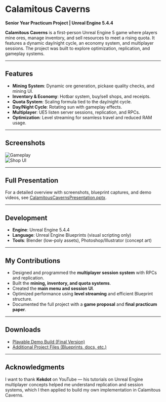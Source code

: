 # Calamitous Caverns

**Senior Year Practicum Project | Unreal Engine 5.4.4**

**Calamitous Caverns** is a first-person Unreal Engine 5 game where players mine ores, manage inventory, and sell resources to meet a rising quota. It features a dynamic day/night cycle, an economy system, and multiplayer sessions. The project was built to explore optimization, replication, and gameplay systems.

---

## Features
- **Mining System**: Dynamic ore generation, pickaxe quality checks, and mining UI.  
- **Inventory & Economy**: Hotbar system, buy/sell shops, and receipts.  
- **Quota System**: Scaling formula tied to the day/night cycle.  
- **Day/Night Cycle**: Rotating sun with gameplay effects.  
- **Multiplayer**: UE5 listen server sessions, replication, and RPCs.  
- **Optimization**: Level streaming for seamless travel and reduced RAM usage.  

---

## Screenshots 
![Gameplay](media/gameplay.png)  
![Shop UI](media/shop.png)    

---

## Full Presentation
For a detailed overview with screenshots, blueprint captures, and demo videos, see [CalamitousCavernsPresentation.pptx](docs/CalamitousCavernsPresentation.pptx).

---

## Development
- **Engine**: Unreal Engine 5.4.4  
- **Language**: Unreal Engine Blueprints (visual scripting only)  
- **Tools**: Blender (low-poly assets), Photoshop/Illustrator (concept art)  

---

## My Contributions
- Designed and programmed the **multiplayer session system** with RPCs and replication.  
- Built the **mining, inventory, and quota systems**.  
- Created the **main menu and session UI**.  
- Optimized performance using **level streaming** and efficient Blueprint structure.  
- Documented the full project with a **game proposal** and **final practicum paper**.  

---

## Downloads
- [Playable Demo Build (Final Version)](your-google-drive-link)  
- [Additional Project Files (Blueprints, docs, etc.)](your-google-drive-link)  

---

## Acknowledgments
I want to thank **Kekdot** on YouTube — his tutorials on Unreal Engine multiplayer concepts helped me understand replication and session systems, which I then applied to build my own implementation in Calamitous Caverns.
